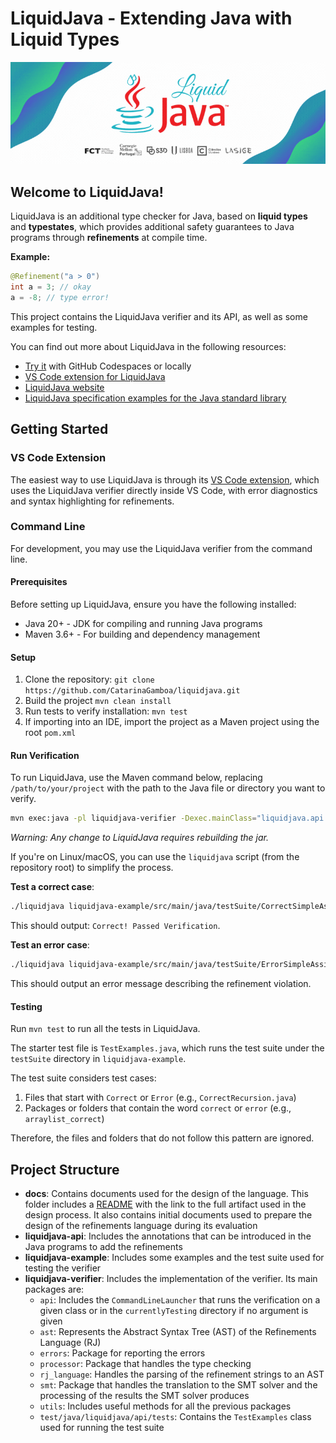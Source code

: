# LiquidJava - Extending Java with Liquid Types

![LiquidJava Banner](docs/design/figs/banner.gif)

## Welcome to LiquidJava!

LiquidJava is an additional type checker for Java, based on **liquid types** and **typestates**, which provides additional safety guarantees to Java programs through **refinements** at compile time.

**Example:**

```java
@Refinement("a > 0")
int a = 3; // okay
a = -8; // type error!
```

This project contains the LiquidJava verifier and its API, as well as some examples for testing.

You can find out more about LiquidJava in the following resources:

* [Try it](https://github.com/CatarinaGamboa/liquidjava-examples) with GitHub Codespaces or locally
* [VS Code extension for LiquidJava](https://github.com/CatarinaGamboa/vscode-liquidjava)
* [LiquidJava website](https://catarinagamboa.github.io/liquidjava.html)
* [LiquidJava specification examples for the Java standard library](https://github.com/CatarinaGamboa/liquid-java-external-libs)
<!-- * [Formalization of LiquidJava](https://github.com/CatarinaGamboa/liquidjava-formalization) - not opensource yet -->

## Getting Started

### VS Code Extension

The easiest way to use LiquidJava is through its [VS Code extension](https://github.com/CatarinaGamboa/vscode-liquidjava), which uses the LiquidJava verifier directly inside VS Code, with error diagnostics and syntax highlighting for refinements.

### Command Line

For development, you may use the LiquidJava verifier from the command line.

#### Prerequisites

Before setting up LiquidJava, ensure you have the following installed:

- Java 20+ - JDK for compiling and running Java programs
- Maven 3.6+ - For building and dependency management

#### Setup

1. Clone the repository: `git clone https://github.com/CatarinaGamboa/liquidjava.git`
2. Build the project `mvn clean install`
3. Run tests to verify installation: `mvn test`
4. If importing into an IDE, import the project as a Maven project using the root `pom.xml`

#### Run Verification

To run LiquidJava, use the Maven command below, replacing `/path/to/your/project` with the path to the Java file or directory you want to verify.

```bash
mvn exec:java -pl liquidjava-verifier -Dexec.mainClass="liquidjava.api.CommandLineLauncher" -Dexec.args="/path/to/your/project"
```
*Warning: Any change to LiquidJava requires rebuilding the jar.*


If you're on Linux/macOS, you can use the `liquidjava` script (from the repository root) to simplify the process.

**Test a correct case**:
```bash
./liquidjava liquidjava-example/src/main/java/testSuite/CorrectSimpleAssignment.java
```

This should output: `Correct! Passed Verification`.

**Test an error case**:
```bash
./liquidjava liquidjava-example/src/main/java/testSuite/ErrorSimpleAssignment.java
```

This should output an error message describing the refinement violation.

#### Testing

Run `mvn test` to run all the tests in LiquidJava.

The starter test file is `TestExamples.java`, which runs the test suite under the `testSuite` directory in `liquidjava-example`.

The test suite considers test cases:
1. Files that start with `Correct` or `Error` (e.g., `CorrectRecursion.java`)
2. Packages or folders that contain the word `correct` or `error` (e.g., `arraylist_correct`)

Therefore, the files and folders that do not follow this pattern are ignored.

## Project Structure

* **docs**: Contains documents used for the design of the language. This folder includes a [README](./docs/design/README.md) with the link to the full artifact used in the design process. It also contains initial documents used to prepare the design of the refinements language during its evaluation
* **liquidjava-api**: Includes the annotations that can be introduced in the Java programs to add the refinements
* **liquidjava-example**: Includes some examples and the test suite used for testing the verifier
* **liquidjava-verifier**: Includes the implementation of the verifier. Its main packages are:
  * `api`: Includes the `CommandLineLauncher` that runs the verification on a given class or in the `currentlyTesting` directory if no argument is given
  * `ast`: Represents the Abstract Syntax Tree (AST) of the Refinements Language (RJ)
  * `errors`: Package for reporting the errors
  * `processor`: Package that handles the type checking
  * `rj_language`: Handles the parsing of the refinement strings to an AST
  * `smt`: Package that handles the translation to the SMT solver and the processing of the results the SMT solver produces
  * `utils`: Includes useful methods for all the previous packages
  * `test/java/liquidjava/api/tests`: Contains the `TestExamples` class used for running the test suite
